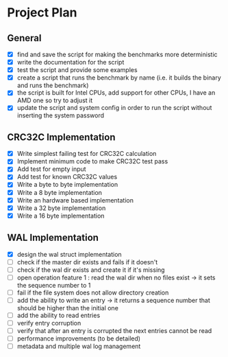 # Project Plan

## General

- [x] find and save the script for making the benchmarks more deterministic
- [x] write the documentation for the script
- [x] test the script and provide some examples
- [x] create a script that runs the benchmark by name (i.e. it builds the binary and runs the benchmark)
- [x] the script is built for Intel CPUs, add support for other CPUs, I have an AMD one so try to adjust it
- [x] update the script and system config in order to run the script without inserting the system password

## CRC32C Implementation

- [x] Write simplest failing test for CRC32C calculation
- [x] Implement minimum code to make CRC32C test pass
- [x] Add test for empty input
- [x] Add test for known CRC32C values
- [x] Write a byte to byte implementation
- [x] Write a 8 byte implementation
- [x] Write an hardware based implementation 
- [x] Write a 32 byte implementation
- [x] Write a 16 byte implementation

## WAL Implementation
- [x] design the wal struct implementation
- [ ] check if the master dir exists and fails if it doesn't
- [ ] check if the wal dir exists and create it if it's missing
- [ ] open operation feature 1 : read the wal dir when no files exist -> it sets the sequence number to 1
- [ ] fail if the file system does not allow directory creation
- [ ] add the ability to write an entry -> it returns a sequence number that should be higher than the initial one
- [ ] add the ability to read entries
- [ ] verify entry corruption
- [ ] verify that after an entry is corrupted the next entries cannot be read
- [ ] performance improvements (to be detailed)
- [ ] metadata and multiple wal log management
